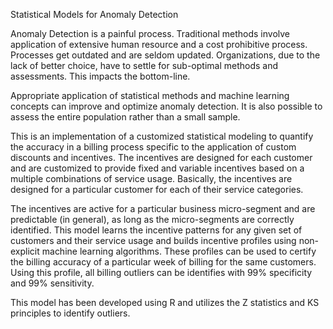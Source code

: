 Statistical Models for Anomaly Detection

Anomaly Detection is a painful process. Traditional methods involve application of extensive human resource and a cost prohibitive process. Processes get outdated and are seldom updated. Organizations, due to the lack of better choice, have to settle for sub-optimal methods and assessments. This impacts the bottom-line.

Appropriate application of statistical methods and machine learning concepts can improve and optimize anomaly detection. It is also possible to assess the entire population rather than a small sample.

This is an implementation of a customized statistical modeling to quantify the accuracy in a billing process specific to the application of custom discounts and incentives. The incentives are designed for each customer and are customized to provide fixed and variable incentives based on a multiple combinations of service usage. Basically, the incentives are designed for a particular customer for each of their service categories.

The incentives are active for a particular business micro-segment and are predictable (in general), as long as the micro-segments are correctly identified. This model learns the incentive patterns for any given set of customers and their service usage and builds incentive profiles using non-explicit machine learning algorithms. These profiles can be used to certify the billing accuracy of a particular week of billing for the same customers. Using this profile, all billing outliers can be identifies with 99% specificity and 99% sensitivity. 

This model has been developed using R and utilizes the Z statistics and KS principles to identify outliers.
